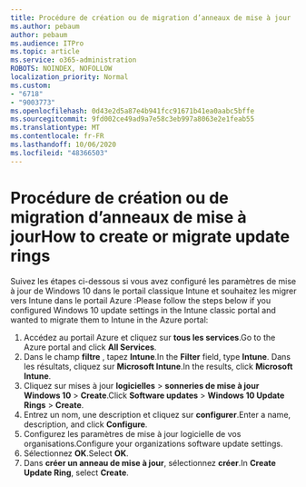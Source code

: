 ```yaml
---
title: Procédure de création ou de migration d’anneaux de mise à jour
ms.author: pebaum
author: pebaum
ms.audience: ITPro
ms.topic: article
ms.service: o365-administration
ROBOTS: NOINDEX, NOFOLLOW
localization_priority: Normal
ms.custom:
- "6718"
- "9003773"
ms.openlocfilehash: 0d43e2d5a87e4b941fcc91671b41ea0aabc5bffe
ms.sourcegitcommit: 9fd002ce49ad9a7e58c3eb997a8063e2e1feab55
ms.translationtype: MT
ms.contentlocale: fr-FR
ms.lasthandoff: 10/06/2020
ms.locfileid: "48366503"
---
```

# <a name="how-to-create-or-migrate-update-rings"></a><span data-ttu-id="2fce8-102">Procédure de création ou de migration d’anneaux de mise à jour</span><span class="sxs-lookup"><span data-stu-id="2fce8-102">How to create or migrate update rings</span></span>

<span data-ttu-id="2fce8-103">Suivez les étapes ci-dessous si vous avez configuré les paramètres de mise à jour de Windows 10 dans le portail classique Intune et souhaitez les migrer vers Intune dans le portail Azure :</span><span class="sxs-lookup"><span data-stu-id="2fce8-103">Please follow the steps below if you configured Windows 10 update settings in the Intune classic portal and wanted to migrate them to Intune in the Azure portal:</span></span>

1. <span data-ttu-id="2fce8-104">Accédez au portail Azure et cliquez sur **tous les services**.</span><span class="sxs-lookup"><span data-stu-id="2fce8-104">Go to the Azure portal and click **All Services**.</span></span>
2. <span data-ttu-id="2fce8-105">Dans le champ **filtre** , tapez **Intune**.</span><span class="sxs-lookup"><span data-stu-id="2fce8-105">In the **Filter** field, type **Intune**.</span></span> <span data-ttu-id="2fce8-106">Dans les résultats, cliquez sur **Microsoft Intune**.</span><span class="sxs-lookup"><span data-stu-id="2fce8-106">In the results, click **Microsoft Intune**.</span></span>
3. <span data-ttu-id="2fce8-107">Cliquez sur mises à jour **logicielles**  >  **sonneries de mise à jour Windows 10**  >  **Create**.</span><span class="sxs-lookup"><span data-stu-id="2fce8-107">Click **Software updates** > **Windows 10 Update Rings** > **Create**.</span></span>
4. <span data-ttu-id="2fce8-108">Entrez un nom, une description et cliquez sur **configurer**.</span><span class="sxs-lookup"><span data-stu-id="2fce8-108">Enter a name, description, and click **Configure**.</span></span>
5. <span data-ttu-id="2fce8-109">Configurez les paramètres de mise à jour logicielle de vos organisations.</span><span class="sxs-lookup"><span data-stu-id="2fce8-109">Configure your organizations software update settings.</span></span>
6. <span data-ttu-id="2fce8-110">Sélectionnez **OK**.</span><span class="sxs-lookup"><span data-stu-id="2fce8-110">Select **OK**.</span></span>
7. <span data-ttu-id="2fce8-111">Dans **créer un anneau de mise à jour**, sélectionnez **créer**.</span><span class="sxs-lookup"><span data-stu-id="2fce8-111">In **Create Update Ring**, select **Create**.</span></span>
